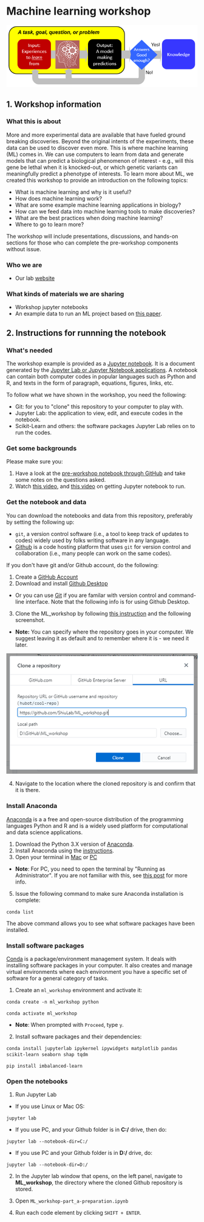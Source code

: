 # Machine learning workshop

![alt text](./img/img_what_ml_is.png)

## 1. Workshop information

### What this is about

More and more experimental data are available that have fueled ground breaking discoveries. Beyond the original intents of the experiments, these data can be used to discover even more. This is where machine learning (ML) comes in. We can use computers to learn from data and generate models that can predict a biological phenomenon of interest - e.g., will this gene be lethal when it is knocked-out, or which genetic variants can meaningfully predict a phenotype of interests. To learn more about ML, we created this workshop to provide an introduction on the following topics:

- What is machine learning and why is it useful?
- How does machine learning work?
- What are some example machine learning applications in biology?
- How can we feed data into machine learning tools to make discoveries?
- What are the best practices when doing machine learning?
- Where to go to learn more?

The workshop will include presentations, discussions, and hands-on sections for those who can complete the pre-workshop components without issue.

### Who we are

* Our lab [website](https://shiulab.github.io/)

### What kinds of materials we are sharing

- Workshop jupyter notebooks
- An example data to run an ML project based on [this paper](https://pubmed.ncbi.nlm.nih.gov/30674669/).

## 2. Instructions for runnning the notebook

### What's needed

The workshop example is provided as a [Jupyter notebook](https://jupyter-notebook-beginner-guide.readthedocs.io/en/latest/what_is_jupyter.html). It is a document generated by the [Jupyter Lab or Jupyter Notebook applications](](https://jupyter.org/install.html)). A notebook can contain both computer codes in popular languages such as Python and R, and texts in the form of paragraph, equations, figures, links, etc.

To follow what we have shown in the workshop, you need the following:
* Git: for you to "clone" this repository to your computer to play with.
* Jupyter Lab: the application to view, edit, and execute codes in the notebook.
* Scikit-Learn and others: the software packages Jupyter Lab relies on to run the codes.

### Get some backgrounds

Please make sure you:
1. Have a look at the [pre-workshop notebook through GitHub](https://github.com/ShiuLab/ML_workshop/blob/master/ML_workshop-part_a-preparation.ipynb) and take some notes on the questions asked.
2. Watch [this video](https://www.youtube.com/watch?v=cfj6yaYE86U), and [this video](https://www.youtube.com/watch?v=-_XYmr4vkwc) on getting Jupyter notebook to run.

### Get the notebook and data

You can download the notebooks and data from this repository, preferably by setting the following up:
- `git`, a version control software (i.e., a tool to keep track of updates to codes) widely used by folks writing software in any language.
- [Github](https://github.com/) is a code hosting platform that uses `git` for version control and collaboration (i.e., many people can work on the same codes).

If you don't have git and/or Github account, do the following:
1. Create a [GitHub Account](https://github.com/join)
2. Download and install [Github Desktop](https://desktop.github.com/)
  * Or you can use [Git](https://git-scm.com/book/en/v2/Getting-Started-Installing-Git) if you are familar with version control and command-line interface. Note that the following info is for using Github Desktop.
3. Clone the ML_workshop by following [this instruction](https://docs.github.com/en/desktop/contributing-and-collaborating-using-github-desktop/cloning-and-forking-repositories-from-github-desktop) and the following screenshot.
  * __Note:__ You can specify where the repository goes in your computer. We suggest leaving it as default and to remember where it is - we need it later.

![alt text](./img/img_clone_repository.png)

4. Navigate to the location where the cloned repository is and confirm that it is there.

### Install Anaconda

[Anaconda](https://www.anaconda.com/) is a a free and open-source distribution of the programming languages Python and R and is a widely used platform for computational and data science applications.

1. Download the Python 3.X version of [Anaconda](https://www.anaconda.com/products/individual#Downloads). 
2. Install Anaconda using the [instructions](https://docs.anaconda.com/anaconda/install/).
3. Open your terminal in [Mac](https://support.apple.com/guide/terminal/open-or-quit-terminal-apd5265185d-f365-44cb-8b09-71a064a42125/mac) or [PC](https://www.wikihow.com/Open-Terminal-in-Windows) 
  * __Note__: For PC, you need to open the terminal by "Running as Administrator". If you are not familiar with this, see [this post](https://www.itechtics.com/run-programs-administrator/) for more info.
  
5. Issue the following command to make sure Anaconda installation is complete:
```
conda list
```
The above command allows you to see what software packages have been installed.

### Install software packages

[Conda](https://docs.conda.io/en/latest/) is a package/environment management system. It deals with installing software packages in your computer. It also creates and manage virtual environments where each environment you have a specific set of software for a general category of tasks.  

1. Create an `ml_workshop` environment and activate it:
```
conda create -n ml_workshop python
```
```
conda activate ml_workshop
```
* __Note__: When prompted with `Proceed`, type `y`.

2. Install software packages and their dependencies:
```
conda install jupyterlab ipykernel ipywidgets matplotlib pandas scikit-learn seaborn shap tqdm
```
```
pip install imbalanced-learn
```

### Open the notebooks 

1. Run Jupyter Lab

* If you use Linux or Mac OS:

```
jupyter lab
```
* If you use PC, and your Github folder is in __C:/__ drive, then do:
```
jupyter lab --notebook-dir=C:/
```
* If you use PC and your Github folder is in __D:/__ drive, do:
```
jupyter lab --notebook-dir=D:/
```

2. In the Jupyter lab window that opens, on the left panel, navigate to __ML_workshop__, the directory where the cloned Github repository is stored.

3. Open `ML_workshop-part_a-preparation.ipynb`

4. Run each code element by clicking ```SHIFT + ENTER```.

